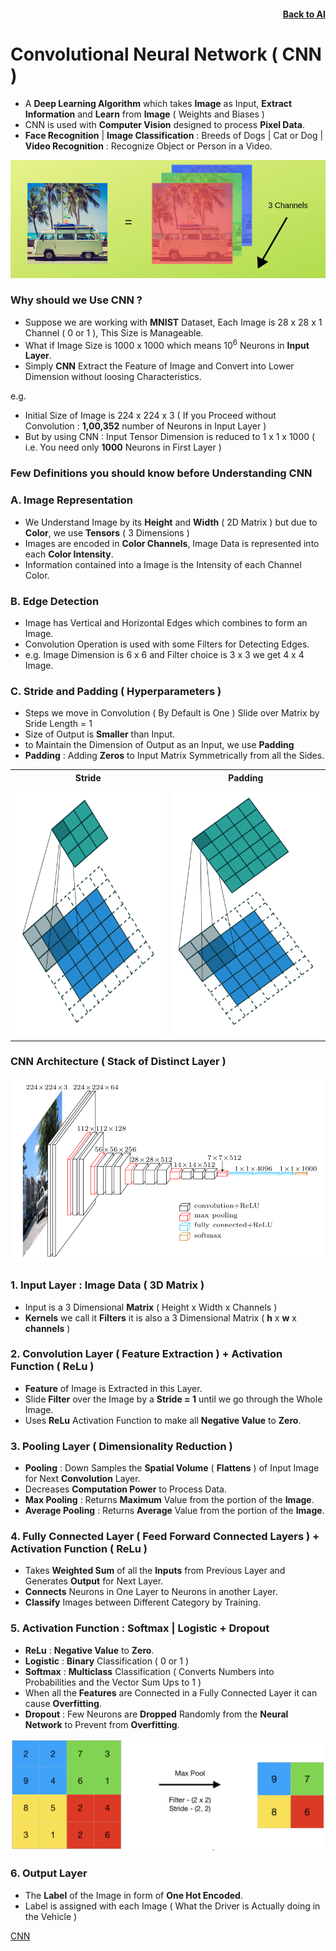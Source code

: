 <h4 align=right><a href="https://github.com/KIRANKUMAR7296/Library/blob/main/AI/AI.md">Back to AI</a></h4>

# Convolutional Neural Network ( CNN )

- A **Deep Learning Algorithm** which takes **Image** as Input, **Extract Information** and **Learn** from **Image** ( Weights and Biases )
- CNN is used with **Computer Vision** designed to process **Pixel Data**.
- **Face Recognition** | **Image Classification** : Breeds of Dogs | Cat or Dog | **Video Recognition** : Recognize Object or Person in a Video.

![Channels](Image/3Channels.png)

### Why should we Use CNN ?
- Suppose we are working with **MNIST** Dataset, Each Image is 28 x 28 x 1 Channel ( 0 or 1 ), This Size is Manageable.
- What if Image Size is 1000 x 1000 which means 10<sup>6</sup> Neurons in **Input Layer**. 
- Simply **CNN** Extract the Feature of Image and Convert into Lower Dimension without loosing Characteristics.

e.g.
- Initial Size of Image is 224 x 224 x 3 ( If you Proceed without Convolution : **1,00,352** number of Neurons in Input Layer )
- But by using CNN : Input Tensor Dimension is reduced to 1 x 1 x 1000 ( i.e. You need only **1000** Neurons in First Layer )

### Few Definitions you should know before Understanding CNN

### A. Image Representation
- We Understand Image by its **Height** and **Width** ( 2D Matrix ) but due to **Color**, we use **Tensors** ( 3 Dimensions )
- Images are encoded in **Color Channels**, Image Data is represented into each **Color Intensity**.
- Information contained into a Image is the Intensity of each Channel Color. 

### B. Edge Detection
- Image has Vertical and Horizontal Edges which combines to form an Image.
- Convolution Operation is used with some Filters for Detecting Edges.
- e.g. Image Dimension is 6 x 6 and Filter choice is 3 x 3 we get 4 x 4 Image.

### C. Stride and Padding ( Hyperparameters )
- Steps we move in Convolution ( By Default is One ) Slide over Matrix by Sride Length = 1
- Size of Output is **Smaller** than Input.
- to Maintain the Dimension of Output as an Input, we use **Padding**
- **Padding** : Adding **Zeros** to Input Matrix Symmetrically from all the Sides.

<table align=center>
  <tr><th>Stride</th><th>Padding</th></tr>
  <tr><td><img src="Image/Stride.gif" width='400px' height='400px'></td><td><img src="Image/Padding.gif" width='400px' height='400px'></td></tr>
</table>

### CNN Architecture ( Stack of Distinct Layer )

![CNN Layer](Image/CNNLayers.png)

### 1. Input Layer : Image Data ( 3D Matrix )
- Input is a 3 Dimensional **Matrix** ( Height x Width x Channels )
- **Kernels** we call it **Filters** it is also a 3 Dimensional Matrix ( **h** x **w** x **channels** )
 
### 2. Convolution Layer ( Feature Extraction ) + Activation Function ( ReLu )
- **Feature** of Image is Extracted in this Layer. 
- Slide **Filter** over the Image by a **Stride = 1** until we go through the Whole Image.
- Uses **ReLu** Activation Function to make all **Negative Value** to **Zero**.

### 3. Pooling Layer ( Dimensionality Reduction )
- **Pooling** : Down Samples the **Spatial Volume** ( **Flattens** ) of Input Image for Next **Convolution** Layer.  
- Decreases **Computation Power** to Process Data. 
- **Max Pooling** : Returns **Maximum** Value from the portion of the **Image**.
- **Average Pooling** : Returns **Average** Value from the portion of the **Image**.

### 4. Fully Connected Layer ( Feed Forward Connected Layers ) + Activation Function ( ReLu )
- Takes **Weighted Sum** of all the **Inputs** from Previous Layer and Generates **Output** for Next Layer. 
- **Connects** Neurons in One Layer to Neurons in another Layer.
- **Classify** Images between Different Category by Training.

### 5. Activation Function : Softmax | Logistic + Dropout
- **ReLu** : **Negative Value** to **Zero**.
- **Logistic** : **Binary** Classification ( 0 or 1 )
- **Softmax**  : **Multiclass** Classification ( Converts Numbers into Probabilities and the Vector Sum Ups to 1 )
- When all the **Features** are Connected in a Fully Connected Layer it can cause **Overfitting**.
- **Dropout** : Few Neurons are **Dropped** Randomly from the **Neural Network** to Prevent from **Overfitting**.

![Max Pool](Image/MaxPool.png)

### 6. Output Layer
- The **Label** of the Image in form of **One Hot Encoded**.
- Label is assigned with each Image ( What the Driver is Actually doing in the Vehicle )

[CNN](https://towardsdatascience.com/covolutional-neural-network-cb0883dd6529)
